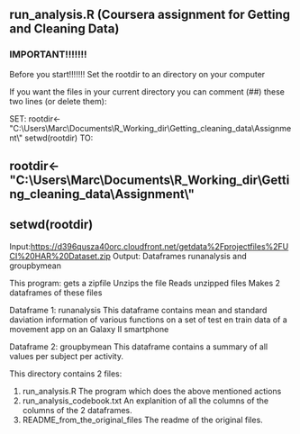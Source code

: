 ## run_analysis.R (Coursera assignment for Getting and Cleaning Data)

### IMPORTANT!!!!!!!
Before you start!!!!!!!
Set the rootdir to an directory on your computer

If you want the files in your current directory you can comment (##) these two lines (or delete them):

SET:
rootdir<-"C:\\Users\\Marc\\Documents\\R_Working_dir\\Getting_cleaning_data\\Assignment\\"
setwd(rootdir)
TO:
## rootdir<-"C:\\Users\\Marc\\Documents\\R_Working_dir\\Getting_cleaning_data\\Assignment\\"
## setwd(rootdir)

Input:https://d396qusza40orc.cloudfront.net/getdata%2Fprojectfiles%2FUCI%20HAR%20Dataset.zip
Output: Dataframes runanalysis and groupbymean

This program: 
gets a zipfile
Unzips the file
Reads unzipped files
Makes 2 dataframes of these files

Dataframe 1:
     runanalysis
  This dataframe contains mean and standard daviation information 
  of various functions on a set of test en train data of a movement app on an Galaxy II smartphone

Dataframe 2:
     groupbymean
  This dataframe contains a summary of all values per subject per activity.


This directory contains 2 files:
1) run_analysis.R
	The program which does the above mentioned actions
2) run_analysis_codebook.txt
	An explanition of all the columns of the columns of the 2 dataframes.
3) README_from_the_original_files
	The readme of the original files.
